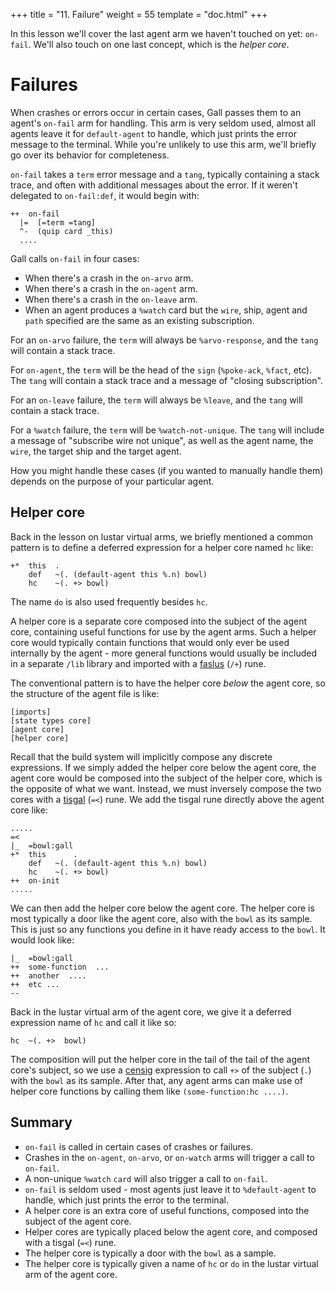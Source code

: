 +++
title = "11. Failure"
weight = 55
template = "doc.html"
+++

In this lesson we'll cover the last agent arm we haven't touched on yet:
`on-fail`. We'll also touch on one last concept, which is the _helper core_.

# Failures

When crashes or errors occur in certain cases, Gall passes them to an agent's
`on-fail` arm for handling. This arm is very seldom used, almost all agents
leave it for `default-agent` to handle, which just prints the error message to
the terminal. While you're unlikely to use this arm, we'll briefly go over its
behavior for completeness.

`on-fail` takes a `term` error message and a `tang`, typically containing a
stack trace, and often with additional messages about the error. If it weren't
delegated to `on-fail:def`, it would begin with:

```hoon
++  on-fail
  |=  [=term =tang]
  ^-  (quip card _this)
  ....
```

Gall calls `on-fail` in four cases:

- When there's a crash in the `on-arvo` arm.
- When there's a crash in the `on-agent` arm.
- When there's a crash in the `on-leave` arm.
- When an agent produces a `%watch` card but the `wire`, ship, agent and `path`
  specified are the same as an existing subscription.

For an `on-arvo` failure, the `term` will always be `%arvo-response`, and the
`tang` will contain a stack trace.

For `on-agent`, the `term` will be the head of the `sign` (`%poke-ack`, `%fact`,
etc). The `tang` will contain a stack trace and a message of "closing
subscription".

For an `on-leave` failure, the `term` will always be `%leave`, and the `tang`
will contain a stack trace.

For a `%watch` failure, the `term` will be `%watch-not-unique`. The `tang` will
include a message of "subscribe wire not unique", as well as the agent name, the
`wire`, the target ship and the target agent.

How you might handle these cases (if you wanted to manually handle them) depends
on the purpose of your particular agent.

## Helper core

Back in the lesson on lustar virtual arms, we briefly mentioned a common pattern
is to define a deferred expression for a helper core named `hc` like:

```hoon
+*  this  .
    def   ~(. (default-agent this %.n) bowl)
    hc    ~(. +> bowl)
```

The name `do` is also used frequently besides `hc`.

A helper core is a separate core composed into the subject of the agent core,
containing useful functions for use by the agent arms. Such a helper core would
typically contain functions that would only ever be used internally by the
agent - more general functions would usually be included in a separate `/lib`
library and imported with a [faslus](/docs/arvo/ford/ford#ford-runes) (`/+`)
rune.

The conventional pattern is to have the helper core _below_ the agent core, so the structure of the agent file is like:

```
[imports]
[state types core]
[agent core]
[helper core]
```

Recall that the build system will implicitly compose any discrete expressions.
If we simply added the helper core below the agent core, the agent core would be
composed into the subject of the helper core, which is the opposite of what we
want. Instead, we must inversely compose the two cores with a
[tisgal](/docs/hoon/reference/rune/tis#-tisgal) (`=<`) rune. We add the tisgal
rune directly above the agent core like:

```hoon
.....
=<
|_  =bowl:gall
+*  this      .
    def   ~(. (default-agent this %.n) bowl)
    hc    ~(. +> bowl)
++  on-init
.....
```

We can then add the helper core below the agent core. The helper core is most
typically a door like the agent core, also with the `bowl` as its sample. This
is just so any functions you define in it have ready access to the `bowl`. It
would look like:

```hoon
|_  =bowl:gall
++  some-function  ...
++  another  ....
++  etc ...
--
```

Back in the lustar virtual arm of the agent core, we give it a deferred expression name of `hc`
and call it like so:

```hoon
hc  ~(. +>  bowl)
```

The composition will put the helper core in the tail of the tail of the agent
core's subject, so we use a [censig](/docs/hoon/reference/rune/cen#-censig)
expression to call `+>` of the subject (`.`) with the `bowl` as its sample.
After that, any agent arms can make use of helper core functions by calling them
like `(some-function:hc ....)`.

## Summary

- `on-fail` is called in certain cases of crashes or failures.
- Crashes in the `on-agent`, `on-arvo`, or `on-watch` arms will trigger a call
  to `on-fail`.
- A non-unique `%watch` `card` will also trigger a call to `on-fail`.
- `on-fail` is seldom used - most agents just leave it to `%default-agent` to
  handle, which just prints the error to the terminal.
- A helper core is an extra core of useful functions, composed into the subject
  of the agent core.
- Helper cores are typically placed below the agent core, and composed with a
  tisgal (`=<`) rune.
- The helper core is typically a door with the `bowl` as a sample.
- The helper core is typically given a name of `hc` or `do` in the lustar virtual arm
  of the agent core.
